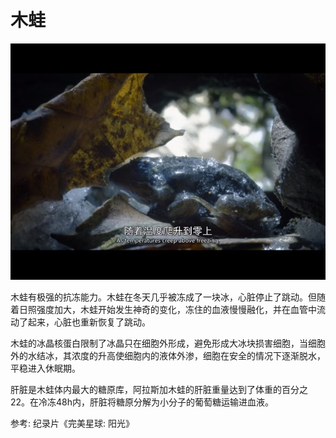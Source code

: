 # 木蛙

![](02.jpg)

木蛙有极强的抗冻能力。木蛙在冬天几乎被冻成了一块冰，心脏停止了跳动。但随着日照强度加大，木蛙开始发生神奇的变化，冻住的血液慢慢融化，并在血管中流动了起来，心脏也重新恢复了跳动。

木蛙的冰晶核蛋白限制了冰晶只在细胞外形成，避免形成大冰块损害细胞，当细胞外的水结冰，其浓度的升高使细胞内的液体外渗，细胞在安全的情况下逐渐脱水，平稳进入休眠期。

肝脏是木蛙体内最大的糖原库，阿拉斯加木蛙的肝脏重量达到了体重的百分之22。在冷冻48h内，肝脏将糖原分解为小分子的葡萄糖运输进血液。

参考: 纪录片《完美星球: 阳光》
